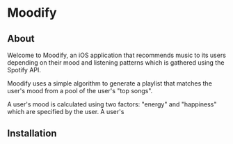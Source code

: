 # Moodify
## About

Welcome to Moodify, an iOS application that recommends music to its users depending on their mood and listening patterns which is gathered using the Spotify API.

Moodify uses a simple algorithm to generate a playlist that matches the user's mood from a pool of the user's "top songs". 

A user's mood is calculated using two factors: "energy" and "happiness" which are specified by the user. A user's 




## Installation


<!--stackedit_data:
eyJoaXN0b3J5IjpbLTM5NDM5MjEyNV19
-->